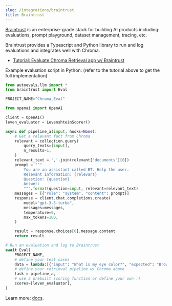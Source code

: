 ```yaml
---
slug: /integrations/braintrust
title: Braintrust
---
```


[Braintrust](braintrustdata.com) is an enterprise-grade stack for building AI products including: evaluations, prompt playground, dataset management, tracing, etc.

Braintrust provides a Typescript and Python library to run and log evaluations and integrates well with Chroma.

- [Tutorial: Evaluate Chroma Retrieval app w/ Braintrust](https://www.braintrustdata.com/docs/examples/rag)

Example evaluation script in Python:
(refer to the tutorial above to get the full implementation)
```python
from autoevals.llm import *
from braintrust import Eval

PROJECT_NAME="Chroma_Eval"

from openai import OpenAI

client = OpenAI()
leven_evaluator = LevenshteinScorer()

async def pipeline_a(input, hooks=None):
    # Get a relevant fact from Chroma
    relevant = collection.query(
        query_texts=[input],
        n_results=1,
    )
    relevant_text = ','.join(relevant["documents"][0])
    prompt = """
        You are an assistant called BT. Help the user.
        Relevant information: {relevant}
        Question: {question}
        Answer:
        """.format(question=input, relevant=relevant_text)
    messages = [{"role": "system", "content": prompt}]
    response = client.chat.completions.create(
        model="gpt-3.5-turbo",
        messages=messages,
        temperature=0,
        max_tokens=100,
    )

    result = response.choices[0].message.content
    return result

# Run an evaluation and log to Braintrust
await Eval(
    PROJECT_NAME,
    # define your test cases
    data = lambda:[{"input": "What is my eye color?", "expected": "Brown"}], 
    # define your retrieval pipeline w/ Chroma above
    task = pipeline_a, 
    # use a prebuilt scoring function or define your own :)
    scores=[leven_evaluator], 
)
```

Learn more: [docs](https://www.braintrustdata.com/docs).
